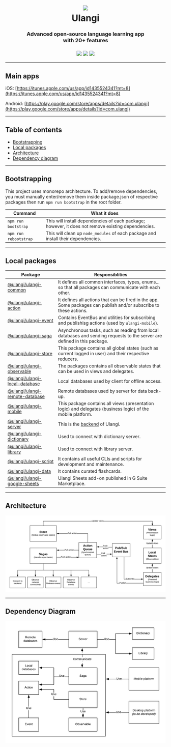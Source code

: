 <h1 align="center">
  <img src="https://github.com/minhloi/ulangi/blob/master/images/logo.png?raw=true"><br>
  <span>Ulangi</span><br>
</h1>
<h3 align="center">
  <span>Advanced open-source language learning app</span><br>
  <span>with 20+ features</span><br>
</h3>

<h3 align="center">
  <a href="/" alt="Written in React-Native">
    <img src="https://img.shields.io/badge/framework-react--native-brightgreen" /></a>
  <a href="https://github.com/minhloi/ulangi/releases" alt="Release version">
    <img src="https://img.shields.io/github/v/tag/minhloi/ulangi?label=version" /></a>
  <a href="https://twitter.com/UlangiApp" alt="Ulangi's Twitter">
    <img src="https://img.shields.io/twitter/follow/UlangiApp?style=social" /></a>
</h3>

---
## Main apps

iOS: [https://itunes.apple.com/us/app/id1435524341?mt=8](https://itunes.apple.com/us/app/id1435524341?mt=8)

Android: [https://play.google.com/store/apps/details?id=com.ulangi](https://play.google.com/store/apps/details?id=com.ulangi)

---
## Table of contents
- [Bootstrapping](#bootstrapping)
- [Local packages](#local-packages)
- [Architecture](#architecture)
- [Dependency diagram](#dependency-diagram)

---
## Bootstrapping
This project uses monorepo architecture. To add/remove dependencies, you must manually enter/remove them inside package.json of respective packages then run ```npm run bootstrap``` in the root folder.

| Command | What it does |
| --- | --- |
| ```npm run bootstrap``` | This will install dependencies of each package; however, it does not remove existing dependencies. |
| ```npm run rebootstrap``` | This will clean up ```node_modules``` of each package and install their dependencies. |


---
## Local packages
| Package | Responsiblities |
| --- | --- |
| [@ulangi/ulangi-common](https://github.com/minhloi/ulangi/tree/master/packages/ulangi-common) | It defines all common interfaces, types, enums... so that all packages can communicate with each other. |
| [@ulangi/ulangi-action](https://github.com/minhloi/ulangi/tree/master/packages/ulangi-action) | It defines all actions that can be fired in the app. Some packages can publish and/or subscribe to these actions. |
| [@ulangi/ulangi-event](https://github.com/minhloi/ulangi/tree/master/packages/ulangi-event) | Contains EventBus and utilities for subscribing and publishisg actions (used by ```ulangi-mobile```).  |
| [@ulangi/ulangi-saga](https://github.com/minhloi/ulangi/tree/master/packages/ulangi-saga) | Asynchronous tasks, such as reading from local databases and sending requests to the server are defined in this package. |
| [@ulangi/ulangi-store](https://github.com/minhloi/ulangi/tree/master/packages/ulangi-store) | This package contains all global states (such as current logged in user) and their respective reducers. |
| [@ulangi/ulangi-observable](https://github.com/minhloi/ulangi/tree/master/packages/ulangi-observable) | The packages contains all observable states that can be used in views and delegates. |
| [@ulangi/ulangi-local-database](https://github.com/minhloi/ulangi/tree/master/packages/ulangi-local-database) |  Local databases used by client for offline access. |
| [@ulangi/ulangi-remote-database](https://github.com/minhloi/ulangi/tree/master/packages/ulangi-remote-database) | Remote databases used by server for data back-up. |
| [@ulangi/ulangi-mobile](https://github.com/minhloi/ulangi/tree/master/packages/ulangi-mobile) | This package contains all views (presentation logic) and delegates (business logic) of the mobile platform.|
| [@ulangi/ulangi-server](https://github.com/minhloi/ulangi/tree/master/packages/ulangi-server) | This is the [backend](https://ulangi.com) of Ulangi. |
| [@ulangi/ulangi-dictionary](https://github.com/minhloi/ulangi/tree/master/packages/ulangi-dictionary) | Used to connect with dictionary server. |
| [@ulangi/ulangi-library](https://github.com/minhloi/ulangi/tree/master/packages/ulangi-library) | Used to connect with library server. |
| [@ulangi/ulangi-script](https://github.com/minhloi/ulangi/tree/master/packages/ulangi-script) | It contains all useful CLIs and scripts for development and maintenance. |
| [@ulangi/ulangi-data](https://github.com/minhloi/ulangi/tree/master/packages/ulangi-data) | It contains curated flashcards. |
| [@ulangi/ulangi-google-sheets](https://github.com/minhloi/ulangi/tree/master/packages/ulangi-google-sheets) | Ulangi Sheets add-on published in G Suite Marketplace. |

---
## Architecture
![Ulangi's Architecture](/images/architecture.png)

---
## Dependency Diagram
![Ulangi's Dependency Diagram](/images/dependency-diagram.png)
